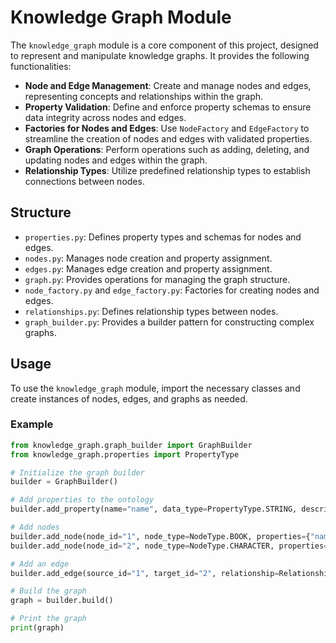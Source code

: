 # Knowledge Graph Module

The `knowledge_graph` module is a core component of this project, designed to represent and manipulate knowledge graphs. It provides the following functionalities:

- **Node and Edge Management**: Create and manage nodes and edges, representing concepts and relationships within the graph.
- **Property Validation**: Define and enforce property schemas to ensure data integrity across nodes and edges.
- **Factories for Nodes and Edges**: Use `NodeFactory` and `EdgeFactory` to streamline the creation of nodes and edges with validated properties.
- **Graph Operations**: Perform operations such as adding, deleting, and updating nodes and edges within the graph.
- **Relationship Types**: Utilize predefined relationship types to establish connections between nodes.

## Structure

- `properties.py`: Defines property types and schemas for nodes and edges.
- `nodes.py`: Manages node creation and property assignment.
- `edges.py`: Manages edge creation and property assignment.
- `graph.py`: Provides operations for managing the graph structure.
- `node_factory.py` and `edge_factory.py`: Factories for creating nodes and edges.
- `relationships.py`: Defines relationship types between nodes.
- `graph_builder.py`: Provides a builder pattern for constructing complex graphs.

## Usage

To use the `knowledge_graph` module, import the necessary classes and create instances of nodes, edges, and graphs as needed.

### Example

```python
from knowledge_graph.graph_builder import GraphBuilder
from knowledge_graph.properties import PropertyType

# Initialize the graph builder
builder = GraphBuilder()

# Add properties to the ontology
builder.add_property(name="name", data_type=PropertyType.STRING, description="Name of the node", required=True)

# Add nodes
builder.add_node(node_id="1", node_type=NodeType.BOOK, properties={"name": "1984"})
builder.add_node(node_id="2", node_type=NodeType.CHARACTER, properties={"name": "Winston Smith"})

# Add an edge
builder.add_edge(source_id="1", target_id="2", relationship=RelationshipType.INVOLVES)

# Build the graph
graph = builder.build()

# Print the graph
print(graph)
